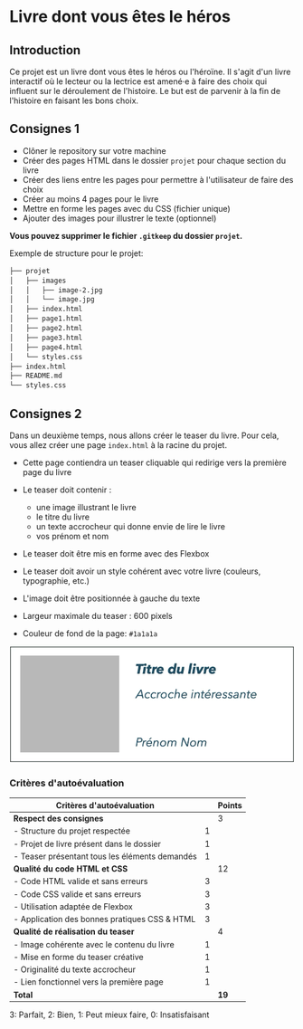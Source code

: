 # Livre dont vous êtes le héros

## Introduction

Ce projet est un livre dont vous êtes le héros ou l'héroïne. Il s'agit d'un livre interactif où le lecteur ou la lectrice est amené·e à faire des choix qui influent sur le déroulement de l'histoire. Le but est de parvenir à la fin de l'histoire en faisant les bons choix.

## Consignes 1

- Clôner le repository sur votre machine
- Créer des pages HTML dans le dossier `projet` pour chaque section du livre
- Créer des liens entre les pages pour permettre à l'utilisateur de faire des choix
- Créer au moins 4 pages pour le livre
- Mettre en forme les pages avec du CSS (fichier unique)
- Ajouter des images pour illustrer le texte (optionnel)

**Vous pouvez supprimer le fichier `.gitkeep` du dossier `projet`.**

Exemple de structure pour le projet:

```bash
├── projet
│   ├── images
│   │   ├── image-2.jpg
│   │   └── image.jpg
│   ├── index.html
│   ├── page1.html
│   ├── page2.html
│   ├── page3.html
│   ├── page4.html
│   └── styles.css
├── index.html
├── README.md
└── styles.css
```

## Consignes 2

Dans un deuxième temps, nous allons créer le teaser du livre. Pour cela, vous allez créer une page `index.html` à la racine du projet.

- Cette page contiendra un teaser cliquable qui redirige vers la première page du livre
- Le teaser doit contenir :

  - une image illustrant le livre
  - le titre du livre
  - un texte accrocheur qui donne envie de lire le livre
  - vos prénom et nom

- Le teaser doit être mis en forme avec des Flexbox
- Le teaser doit avoir un style cohérent avec votre livre (couleurs, typographie, etc.)
- L'image doit être positionnée à gauche du texte
- Largeur maximale du teaser : 600 pixels
- Couleur de fond de la page: `#1a1a1a`

![Exemple de teaser](teaser-exemple.png)

### Critères d'autoévaluation

| Critères d'autoévaluation                      |     | Points |
| ---------------------------------------------- | --- | ------ |
| **Respect des consignes**                      |     | 3      |
| - Structure du projet respectée                | 1   |        |
| - Projet de livre présent dans le dossier      | 1   |        |
| - Teaser présentant tous les éléments demandés | 1   |        |
| **Qualité du code HTML et CSS**                |     | 12     |
| - Code HTML valide et sans erreurs             | 3   |        |
| - Code CSS valide et sans erreurs              | 3   |        |
| - Utilisation adaptée de Flexbox               | 3   |        |
| - Application des bonnes pratiques CSS & HTML  | 3   |        |
| **Qualité de réalisation du teaser**           |     | 4      |
| - Image cohérente avec le contenu du livre     | 1   |        |
| - Mise en forme du teaser créative             | 1   |        |
| - Originalité du texte accrocheur              | 1   |        |
| - Lien fonctionnel vers la première page       | 1   |        |
| **Total**                                      |     | **19** |

3: Parfait, 2: Bien, 1: Peut mieux faire, 0: Insatisfaisant

